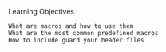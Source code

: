 Learning Objectives

	What are macros and how to use them
	What are the most common predefined macros
	How to include guard your header files
